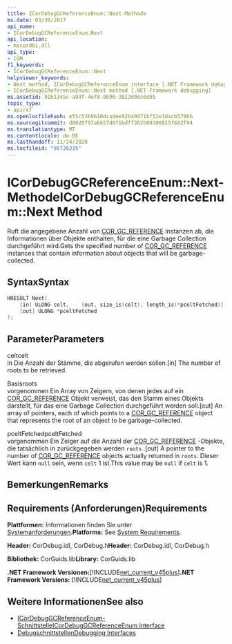 ```yaml
---
title: ICorDebugGCReferenceEnum::Next-Methode
ms.date: 03/30/2017
api_name:
- ICorDebugGCReferenceEnum.Next
api_location:
- mscordbi.dll
api_type:
- COM
f1_keywords:
- ICorDebugGCReferenceEnum::Next
helpviewer_keywords:
- Next method, ICorDebugGCReferenceEnum interface [.NET Framework debugging]
- ICorDebugGCReferenceEnum::Next method [.NET Framework debugging]
ms.assetid: 91b1345c-a94f-4ef8-9696-3823d06c6d05
topic_type:
- apiref
ms.openlocfilehash: e55c53b9610dcadee92ba9871bf52e3dacb5796b
ms.sourcegitcommit: d8020797a6657d0fbbdff362b80300815f682f94
ms.translationtype: MT
ms.contentlocale: de-DE
ms.lasthandoff: 11/24/2020
ms.locfileid: "95726235"
---
```

# <a name="icordebuggcreferenceenumnext-method"></a><span data-ttu-id="46665-102">ICorDebugGCReferenceEnum::Next-Methode</span><span class="sxs-lookup"><span data-stu-id="46665-102">ICorDebugGCReferenceEnum::Next Method</span></span>

<span data-ttu-id="46665-103">Ruft die angegebene Anzahl von [COR_GC_REFERENCE](cor-gc-reference-structure.md) Instanzen ab, die Informationen über Objekte enthalten, für die eine Garbage Collection durchgeführt wird.</span><span class="sxs-lookup"><span data-stu-id="46665-103">Gets the specified number of [COR_GC_REFERENCE](cor-gc-reference-structure.md) instances that contain information about objects that will be garbage-collected.</span></span>  
  
## <a name="syntax"></a><span data-ttu-id="46665-104">Syntax</span><span class="sxs-lookup"><span data-stu-id="46665-104">Syntax</span></span>  
  
```cpp  
HRESULT Next(  
    [in] ULONG celt,    [out, size_is(celt), length_is(*pceltFetched)] COR_GC_REFERENCE roots[],
    [out] ULONG *pceltFetched  
);  
```  
  
## <a name="parameters"></a><span data-ttu-id="46665-105">Parameter</span><span class="sxs-lookup"><span data-stu-id="46665-105">Parameters</span></span>  

 <span data-ttu-id="46665-106">celt</span><span class="sxs-lookup"><span data-stu-id="46665-106">celt</span></span>  
 <span data-ttu-id="46665-107">in Die Anzahl der Stämme, die abgerufen werden sollen.</span><span class="sxs-lookup"><span data-stu-id="46665-107">[in] The number of roots to be retrieved.</span></span>  
  
 <span data-ttu-id="46665-108">Basis</span><span class="sxs-lookup"><span data-stu-id="46665-108">roots</span></span>  
 <span data-ttu-id="46665-109">vorgenommen Ein Array von Zeigern, von denen jedes auf ein [COR_GC_REFERENCE](cor-gc-reference-structure.md) Objekt verweist, das den Stamm eines Objekts darstellt, für das eine Garbage Collection durchgeführt werden soll.</span><span class="sxs-lookup"><span data-stu-id="46665-109">[out] An array of pointers, each of which points to a [COR_GC_REFERENCE](cor-gc-reference-structure.md) object that represents the root of an object to be garbage-collected.</span></span>  
  
 <span data-ttu-id="46665-110">pceltFetched</span><span class="sxs-lookup"><span data-stu-id="46665-110">pceltFetched</span></span>  
 <span data-ttu-id="46665-111">vorgenommen Ein Zeiger auf die Anzahl der [COR_GC_REFERENCE](cor-gc-reference-structure.md) -Objekte, die tatsächlich in zurückgegeben werden `roots` .</span><span class="sxs-lookup"><span data-stu-id="46665-111">[out] A pointer to the number of [COR_GC_REFERENCE](cor-gc-reference-structure.md) objects actually returned in `roots`.</span></span> <span data-ttu-id="46665-112">Dieser Wert kann `null` sein, wenn `celt` 1 ist.</span><span class="sxs-lookup"><span data-stu-id="46665-112">This value may be `null` if `celt` is 1.</span></span>  
  
## <a name="remarks"></a><span data-ttu-id="46665-113">Bemerkungen</span><span class="sxs-lookup"><span data-stu-id="46665-113">Remarks</span></span>  
  
## <a name="requirements"></a><span data-ttu-id="46665-114">Requirements (Anforderungen)</span><span class="sxs-lookup"><span data-stu-id="46665-114">Requirements</span></span>  

 <span data-ttu-id="46665-115">**Plattformen:** Informationen finden Sie unter [Systemanforderungen](../../get-started/system-requirements.md).</span><span class="sxs-lookup"><span data-stu-id="46665-115">**Platforms:** See [System Requirements](../../get-started/system-requirements.md).</span></span>  
  
 <span data-ttu-id="46665-116">**Header:** CorDebug.idl, CorDebug.h</span><span class="sxs-lookup"><span data-stu-id="46665-116">**Header:** CorDebug.idl, CorDebug.h</span></span>  
  
 <span data-ttu-id="46665-117">**Bibliothek:** CorGuids.lib</span><span class="sxs-lookup"><span data-stu-id="46665-117">**Library:** CorGuids.lib</span></span>  
  
 <span data-ttu-id="46665-118">**.NET Framework Versionen:**[!INCLUDE[net_current_v45plus](../../../../includes/net-current-v45plus-md.md)]</span><span class="sxs-lookup"><span data-stu-id="46665-118">**.NET Framework Versions:** [!INCLUDE[net_current_v45plus](../../../../includes/net-current-v45plus-md.md)]</span></span>  
  
## <a name="see-also"></a><span data-ttu-id="46665-119">Weitere Informationen</span><span class="sxs-lookup"><span data-stu-id="46665-119">See also</span></span>

- [<span data-ttu-id="46665-120">ICorDebugGCReferenceEnum-Schnittstelle</span><span class="sxs-lookup"><span data-stu-id="46665-120">ICorDebugGCReferenceEnum Interface</span></span>](icordebuggcreferenceenum-interface.md)
- [<span data-ttu-id="46665-121">Debugschnittstellen</span><span class="sxs-lookup"><span data-stu-id="46665-121">Debugging Interfaces</span></span>](debugging-interfaces.md)
